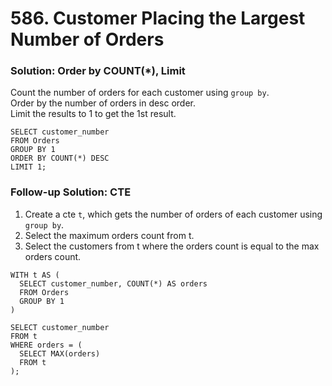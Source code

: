 # 586. Customer Placing the Largest Number of Orders

### Solution: Order by COUNT(*), Limit

Count the number of orders for each customer using `group by`.  
Order by the number of orders in desc order.  
Limit the results to 1 to get the 1st result.  

```
SELECT customer_number
FROM Orders
GROUP BY 1
ORDER BY COUNT(*) DESC
LIMIT 1;
```

### Follow-up Solution: CTE

1. Create a cte `t`, which gets the number of orders of each customer using `group by`.
2. Select the maximum orders count from t.  
3. Select the customers from t where the orders count is equal to the max orders count. 

```
WITH t AS (
  SELECT customer_number, COUNT(*) AS orders
  FROM Orders
  GROUP BY 1
)

SELECT customer_number
FROM t
WHERE orders = (
  SELECT MAX(orders)
  FROM t
);
```